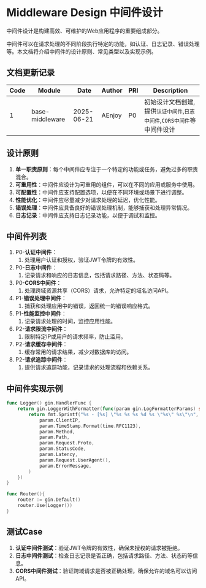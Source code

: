# Middleware Design 中间件设计

中间件设计是构建高效、可维护的Web应用程序的重要组成部分。

中间件可以在请求处理的不同阶段执行特定的功能，如认证、日志记录、错误处理等。本文档将介绍中间件的设计原则、常见类型以及实现示例。

## 文档更新记录

| Code | Module          | Date       | Author | PRI | Description                                |
|------|-----------------|------------|--------|-----|--------------------------------------------|
| 1    | base-middleware | 2025-06-21 | AEnjoy | P0  | 初始设计文档创建,提供`认证中间件`,`日志中间件`,`CORS中间件`等中间件设计 |

## 设计原则

1. **单一职责原则**：每个中间件应专注于一个特定的功能或任务，避免过多的职责混合。
2. **可重用性**：中间件应设计为可重用的组件，可以在不同的应用或服务中使用。
3. **可配置性**：中间件应支持配置选项，以便在不同环境或场景下进行调整。
4. **性能优化**：中间件应尽量减少对请求处理的延迟，优化性能。
5. **错误处理**：中间件应具备良好的错误处理机制，能够捕获和处理异常情况。
6. **日志记录**：中间件应支持日志记录功能，以便于调试和监控。

## 中间件列表

1. P0-**认证中间件**：
   1. 处理用户认证和授权，验证JWT令牌的有效性。
2. P0-**日志中间件**：
   1. 记录请求和响应的日志信息，包括请求路径、方法、状态码等。
3. P0-**CORS中间件**：
   1. 处理跨域资源共享（CORS）请求，允许特定的域名访问API。
4. P1-**错误处理中间件**：
   1. 捕获和处理应用中的错误，返回统一的错误响应格式。
5. P1-**性能监控中间件**：
   1. 记录请求处理的时间，监控应用性能。
6. P2-**请求限流中间件**：
   1. 限制特定IP或用户的请求频率，防止滥用。
7. P2-**请求缓存中间件**：
   1. 缓存常用的请求结果，减少对数据库的访问。
8. P2-**请求追踪中间件**：
   1. 提供请求追踪功能，记录请求的处理流程和依赖关系。

## 中间件实现示例

```go
func Logger() gin.HandlerFunc {
	return gin.LoggerWithFormatter(func(param gin.LogFormatterParams) string {
		return fmt.Sprintf("%s - [%s] \"%s %s %s %d %s \"%s\" %s\"\n",
			param.ClientIP,
			param.TimeStamp.Format(time.RFC1123),
			param.Method,
			param.Path,
			param.Request.Proto,
			param.StatusCode,
			param.Latency,
			param.Request.UserAgent(),
			param.ErrorMessage,
		)
	})
}

func Router(){
	router := gin.Default()
	router.Use(Logger())
}
```

## 测试Case

1. **认证中间件测试**：验证JWT令牌的有效性，确保未授权的请求被拒绝。
2. **日志中间件测试**：检查日志记录是否正确，包括请求路径、方法、状态码等信息。
3. **CORS中间件测试**：验证跨域请求是否被正确处理，确保允许的域名可以访问API。

